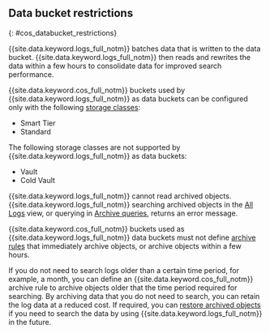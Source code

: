 ## Data bucket restrictions
{: #cos_databucket_restrictions}

{{site.data.keyword.logs_full_notm}} batches data that is written to the data bucket. {{site.data.keyword.logs_full_notm}} then reads and rewrites the data within a few hours to consolidate data for improved search performance.

{{site.data.keyword.cos_full_notm}} buckets used by {{site.data.keyword.logs_full_notm}} as data buckets can be configured only with the following [storage classes](/docs/cloud-object-storage?topic=cloud-object-storage-classes):

* Smart Tier
* Standard

The following storage classes are not supported by {{site.data.keyword.logs_full_notm}} as data buckets:

* Vault
* Cold Vault

{{site.data.keyword.logs_full_notm}} cannot read archived objects. {{site.data.keyword.logs_full_notm}} searching archived objects in the [All Logs](/docs/cloud-logs?topic=cloud-logs-query-data#query-data-all-logs) view, or querying in [Archive queries](/docs/cloud-logs?topic=cloud-logs-query-archive-data-bucket), returns an error message.

{{site.data.keyword.cos_full_notm}} buckets used as {{site.data.keyword.logs_full_notm}} data buckets must not define [archive rules](/docs/cloud-object-storage?topic=cloud-object-storage-archive) that immediately archive objects, or archive objects within a few hours.

If you do not need to search logs older than a certain time period, for example, a month, you can define an {{site.data.keyword.cos_full_notm}} archive rule to archive objects older that the time period required for searching. By archiving data that you do not need to search, you can retain the log data at a reduced cost. If required, you can [restore archived objects](/docs/cloud-object-storage?topic=cloud-object-storage-archive#archive-restore-cli) if you need to search the data by using {{site.data.keyword.logs_full_notm}} in the future. 


